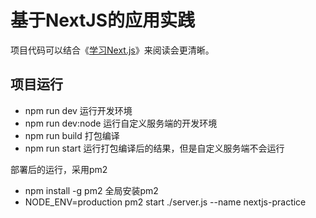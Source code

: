 # 基于NextJS的应用实践

项目代码可以结合《[学习Next.js](https://segmentfault.com/a/1190000009604556)》来阅读会更清晰。

## 项目运行

* npm run dev 运行开发环境
* npm run dev:node 运行自定义服务端的开发环境
* npm run build 打包编译
* npm run start 运行打包编译后的结果，但是自定义服务端不会运行

部署后的运行，采用pm2
* npm install -g pm2 全局安装pm2
* NODE_ENV=production pm2 start ./server.js --name nextjs-practice 
